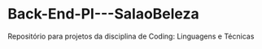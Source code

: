# Back-End-PI---SalaoBeleza
Repositório para projetos da disciplina de Coding: Linguagens e Técnicas
